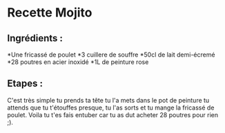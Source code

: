 # Recette Mojito

## Ingrédients :

*Une fricassé de poulet
*3 cuillere de souffre
*50cl de lait demi-écremé
*28 poutres en acier inoxidé
*1L de peinture rose

## Etapes :

C'est très simple tu prends ta tête tu l'a mets dans le pot de peinture tu attends que tu t'étouffes presque, tu l'as sorts et tu mange la fricassé de poulet. Voila tu t'es fais entuber car tu as dut acheter 28 poutres pour rien ;).
